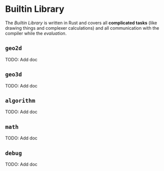 # Builtin Library

The *Builtin Library* is written in Rust and covers all **complicated tasks** (like drawing things and complexer calculations) and all communication with the compiler while the *evaluation*.

## `geo2d`

TODO: Add doc

## `geo3d`

TODO: Add doc

## `algorithm`

TODO: Add doc

## `math`

TODO: Add doc

## `debug`

TODO: Add doc
